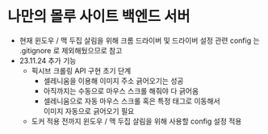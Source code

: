 # 나만의 몰루 사이트 백엔드 서버
- 현재 윈도우 / 맥 두집 살림을 위해 크롬 드라이버 및 드라이버 설정 관련 config 는<br/>
  .gitignore 로 제외해뒀으므로 참고
- 23.11.24 추가 기능
  - 픽시브 크롤링 API 구현 초기 단계
    - 셀레니움을 이용해 이미지 주소 긁어오기는 성공
    - 아직까지는 수동으로 마우스 스크롤 해줘야 다 긁어옴
    - 셀레니움으로 자동 마우스 스크롤 혹은 특정 태그로 이동해서 <br/>
      이미지 자동으로 긁어오기 필요
  - 도커 적용 전까지 윈도우 / 맥 두집 살림을 위해 사용할 config 설정 적용
